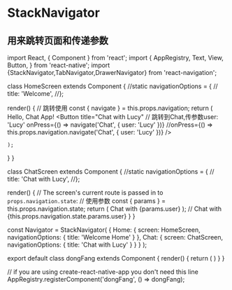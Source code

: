 # StackNavigator
## 用来跳转页面和传递参数


import React, { Component } from 'react';
import {
    AppRegistry,
    Text,
    View,
    Button,
} from 'react-native';
import {StackNavigator,TabNavigator,DrawerNavigator} from 'react-navigation';


class HomeScreen extends Component {
  //static navigationOptions = {
  //  title: 'Welcome',
  //};

  render() {
    // 跳转使用 
    const { navigate } = this.props.navigation;
    return (
        <View>
          <Text>Hello, Chat App!</Text>
          <Button
              title="Chat with Lucy"
              // 跳转到Chat,传参数user: 'Lucy'
              onPress={() => navigate('Chat', { user: 'Lucy' })}
              //onPress={() => this.props.navigation.navigate('Chat', { user: 'Lucy' })}
          />
        </View>

    );
  }
}


class ChatScreen extends Component {
  //static navigationOptions = {
  //  title: 'Chat with Lucy',
  //};

  render() {
    // The screen's current route is passed in to `props.navigation.state`:
    // 使用参数
    const { params } = this.props.navigation.state;
    return (
        <View>
          <Text>Chat with {params.user}</Text>
        </View>
    );
    //  <Text>Chat with {this.props.navigation.state.params.user}</Text>
  }
}


const Navigator = StackNavigator(
    {
      Home: {
        screen: HomeScreen,
        navigationOptions: {
          title: 'Welcome Home'
        }
      },
      Chat: {
        screen: ChatScreen,
        navigationOptions: {
          title: 'Chat with Lucy'
        }
      }
    }
);


export default class dongFang extends Component {
  render() {
    return (
        <Navigator/>
    )
  }
}


// if you are using create-react-native-app you don't need this line
AppRegistry.registerComponent('dongFang', () => dongFang);